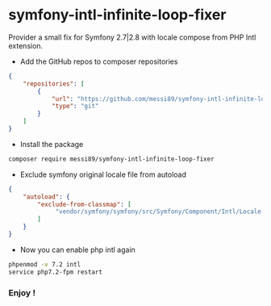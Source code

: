 # symfony-intl-infinite-loop-fixer
Provider a small fix for Symfony 2.7|2.8 with locale compose from PHP Intl extension.

- Add the GitHub repos to composer repositories
```json
{
    "repositories": [
        {
            "url": "https://github.com/messi89/symfony-intl-infinite-loop-fixer",
            "type": "git"
        }
    ]
}
```

- Install the package
```bash
composer require messi89/symfony-intl-infinite-loop-fixer
```

- Exclude symfony original locale file from autoload
```json
{
    "autoload": {
        "exclude-from-classmap": [
             "vendor/symfony/symfony/src/Symfony/Component/Intl/Locale.php"
        ]
    }
}
```

- Now you can enable php intl again
```bash
phpenmod -v 7.2 intl 
service php7.2-fpm restart
```
### Enjoy !
